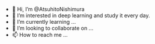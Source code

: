 - 👋 Hi, I’m @AtsuhitoNishimura
- 👀 I’m interested in deep learning and study it every day.
- 🌱 I’m currently learning ...
- 💞️ I’m looking to collaborate on ...
- 📫 How to reach me ...

<!---
AtsuhitoNishimura/AtsuhitoNishimura is a ✨ special ✨ repository because its `README.md` (this file) appears on your GitHub profile.
You can click the Preview link to take a look at your changes.
--->
